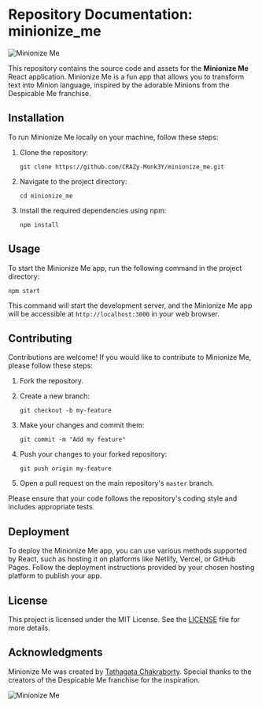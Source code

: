 
# Repository Documentation: minionize_me

![Minionize Me](https://github.com/CRAZy-Monk3Y/minionize_me/blob/main/minionize_me.jpg)

This repository contains the source code and assets for the **Minionize Me** React application. Minionize Me is a fun app that allows you to transform text into Minion language, inspired by the adorable Minions from the Despicable Me franchise.

## Installation

To run Minionize Me locally on your machine, follow these steps:

1. Clone the repository:

   ```shell
   git clone https://github.com/CRAZy-Monk3Y/minionize_me.git
   ```

2. Navigate to the project directory:

   ```shell
   cd minionize_me
   ```

3. Install the required dependencies using npm:

   ```shell
   npm install
   ```

## Usage

To start the Minionize Me app, run the following command in the project directory:

```shell
npm start
```

This command will start the development server, and the Minionize Me app will be accessible at `http://localhost:3000` in your web browser.

## Contributing

Contributions are welcome! If you would like to contribute to Minionize Me, please follow these steps:

1. Fork the repository.

2. Create a new branch:

   ```shell
   git checkout -b my-feature
   ```

3. Make your changes and commit them:

   ```shell
   git commit -m "Add my feature"
   ```

4. Push your changes to your forked repository:

   ```shell
   git push origin my-feature
   ```

5. Open a pull request on the main repository's `master` branch.

Please ensure that your code follows the repository's coding style and includes appropriate tests.

## Deployment

To deploy the Minionize Me app, you can use various methods supported by React, such as hosting it on platforms like Netlify, Vercel, or GitHub Pages. Follow the deployment instructions provided by your chosen hosting platform to publish your app.

## License

This project is licensed under the MIT License. See the [LICENSE](LICENCE.md) file for more details.

## Acknowledgments

Minionize Me was created by [Tathagata Chakraborty](https://github.com/CRAZy-Monk3Y). Special thanks to the creators of the Despicable Me franchise for the inspiration.

![Minionize Me](https://github.com/CRAZy-Monk3Y/minionize_me/blob/main/minionize_me.jpg)
